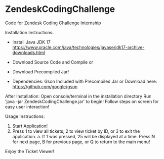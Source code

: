 # ZendeskCodingChallenge
Code for Zendesk Coding Challenge Internship

Installation Instructions:
- Install Java JDK 17
  https://www.oracle.com/java/technologies/javase/jdk17-archive-downloads.html

- Download Source Code and Compile
  or
- Download Precompiled Jar!

- Dependencies: Gson
  Included with Precompiled Jar
  or 
  Download here: https://github.com/google/gson

After Installation: 
Open console/terminal in the installation directory
Run 'java -jar ZendeskCodingChallenge.jar' to begin! 
Follow steps on screen for easy user interaction!

Usage Instructions:
1. Start Application!
2. Press 1 to view all tickets, 2 to view ticket by ID, or 3 to exit the application.
  a. If 1 was pressed, 25 will be displayed at a time. Press N for next page, B for previous page, or Q to return to the main menu!
  
Enjoy the Ticket Viewer!
